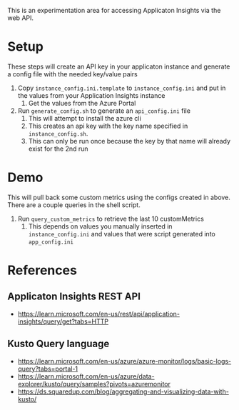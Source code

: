 This is an experimentation area for accessing Applicaton Insights via the web API.

# Setup
These steps will create an API key in your applicaton instance and generate a config file with the needed key/value pairs

1. Copy `instance_config.ini.template` to `instance_config.ini` and put in the values from your Application Insights instance
    1. Get the values from the Azure Portal
1. Run `generate_config.sh` to generate an `api_config.ini` file
    1. This will attempt to install the azure cli
    1. This creates an api key with the key name specified in `instance_config.sh`.
    1. This can only be run once because the key by that name will already exist for the 2nd run

# Demo
This will pull back some custom metrics using the configs created in above. There are a couple queries in the shell script.

1. Run `query_custom_metrics` to retrieve the last 10 customMetrics
    1. This depends on values you manually inserted in `instance_config.ini` and values that were script generated into `app_config.ini`

# References

## Applicaton Insights REST API
* https://learn.microsoft.com/en-us/rest/api/application-insights/query/get?tabs=HTTP

## Kusto Query language
* https://learn.microsoft.com/en-us/azure/azure-monitor/logs/basic-logs-query?tabs=portal-1
* https://learn.microsoft.com/en-us/azure/data-explorer/kusto/query/samples?pivots=azuremonitor
* https://ds.squaredup.com/blog/aggregating-and-visualizing-data-with-kusto/

